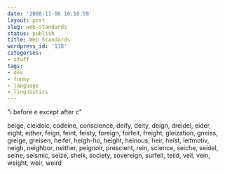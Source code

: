 ```yaml
---
date: '2008-11-06 16:10:59'
layout: post
slug: web-standards
status: publish
title: Web Standards
wordpress_id: '118'
categories:
- stuff
tags:
- dev
- funny
- language
- linguistics
---
```


"i before e except after c"

beige, cleidoic, codeine, conscience, deify, deity, deign,
dreidel, eider, eight, either, feign, feint, feisty,
foreign, forfeit, freight, gleization, gneiss, greige,
greisen, heifer, heigh-ho, height, heinous, heir, heist,
leitmotiv, neigh, neighbor, neither, peignoir, prescient,
rein, science, seiche, seidel, seine, seismic, seize, sheik,
society, sovereign, surfeit, teiid, veil, vein, weight,
weir, weird
